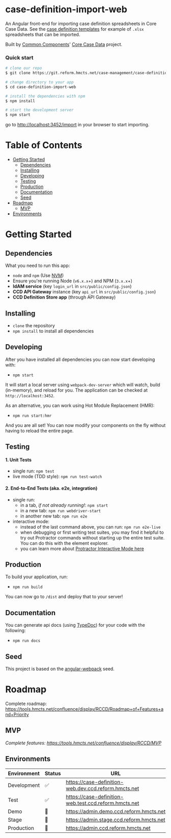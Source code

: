 # case-definition-import-web

An Angular front-end for importing case definition spreadsheets in Core Case Data.
See the [case definition templates](https://git.reform.hmcts.net/case-management/case-definition-templates) for example of `.xlsx` spreadsheets that can be imported.

Built by [Common Components](https://tools.hmcts.net/confluence/display/RCC/Reform%3A+Common+Components+Home)' [Core Case Data](https://tools.hmcts.net/confluence/display/RCCD/Reform%3A+Core+Case+Data+Home) project.

### Quick start

```bash
# clone our repo
$ git clone https://git.reform.hmcts.net/case-management/case-definition-import-web.git

# change directory to your app
$ cd case-definition-import-web

# install the dependencies with npm
$ npm install

# start the development server
$ npm start
```
go to [http://localhost:3452/import](http://localhost:3452/import) in your browser to start importing.

# Table of Contents

* [Getting Started](#getting-started)
    * [Dependencies](#dependencies)
    * [Installing](#installing)
    * [Developing](#developing)
    * [Testing](#testing)
    * [Production](#production)
    * [Documentation](#documentation)
    * [Seed](#seed)
* [Roadmap](#roadmap)
    * [MVP](#mvp)
* [Environments](#environments)

# Getting Started

## Dependencies

What you need to run this app:
* `node` and `npm` (Use [NVM](https://github.com/creationix/nvm))
* Ensure you're running Node (`v6.x.x`+) and NPM (`3.x.x`+)
* **IdAM service** (key `login_url` in `src/public/config.json`)
* **CCD API Gateway** instance (key `api_url` in `src/public/config.json`)
* **CCD Definition Store app** (through API Gateway)

## Installing

* `clone` the repository
* `npm install` to install all dependencies

## Developing

After you have installed all dependencies you can now start developing with:

* `npm start`

It will start a local server using `webpack-dev-server` which will watch, build (in-memory), and reload for you. The application can be checked at `http://localhost:3452`.

As an alternative, you can work using Hot Module Replacement (HMR):

* `npm run start:hmr`

And you are all set! You can now modify your components on the fly without having to reload the entire page.

## Testing

#### 1. Unit Tests

* single run: `npm test`
* live mode (TDD style): `npm run test-watch`

#### 2. End-to-End Tests (aka. e2e, integration)

* single run:
  * in a tab, *if not already running!*: `npm start`
  * in a new tab: `npm run webdriver-start`
  * in another new tab: `npm run e2e`
* interactive mode:
  * instead of the last command above, you can run: `npm run e2e-live`
  * when debugging or first writing test suites, you may find it helpful to try out Protractor commands without starting up the entire test suite. You can do this with the element explorer.
  * you can learn more about [Protractor Interactive Mode here](https://github.com/angular/protractor/blob/master/docs/debugging.md#testing-out-protractor-interactively)

## Production

To build your application, run:

* `npm run build`

You can now go to `/dist` and deploy that to your server!

## Documentation

You can generate api docs (using [TypeDoc](http://typedoc.org/)) for your code with the following:

* `npm run docs`

## Seed

This project is based on the [angular-webpack](https://github.com/preboot/angular-webpack) seed.

# Roadmap

Complete roadmap: https://tools.hmcts.net/confluence/display/RCCD/Roadmap+of+Features+and+Priority

## MVP
*Complete features: https://tools.hmcts.net/confluence/display/RCCD/MVP*

## Environments

| Environment  | Status | URL         |
| ------------ | ------ | ----------- |
| Development | :white_check_mark: | https://case-definition-web.dev.ccd.reform.hmcts.net |
| Test | :white_check_mark: | https://case-definition-web.test.ccd.reform.hmcts.net |
| Demo  | :red_circle: | https://admin.demo.ccd.reform.hmcts.net |
| Stage  | :red_circle: | https://admin.stage.ccd.reform.hmcts.net |
| Production  | :red_circle: | https://admin.ccd.reform.hmcts.net |
